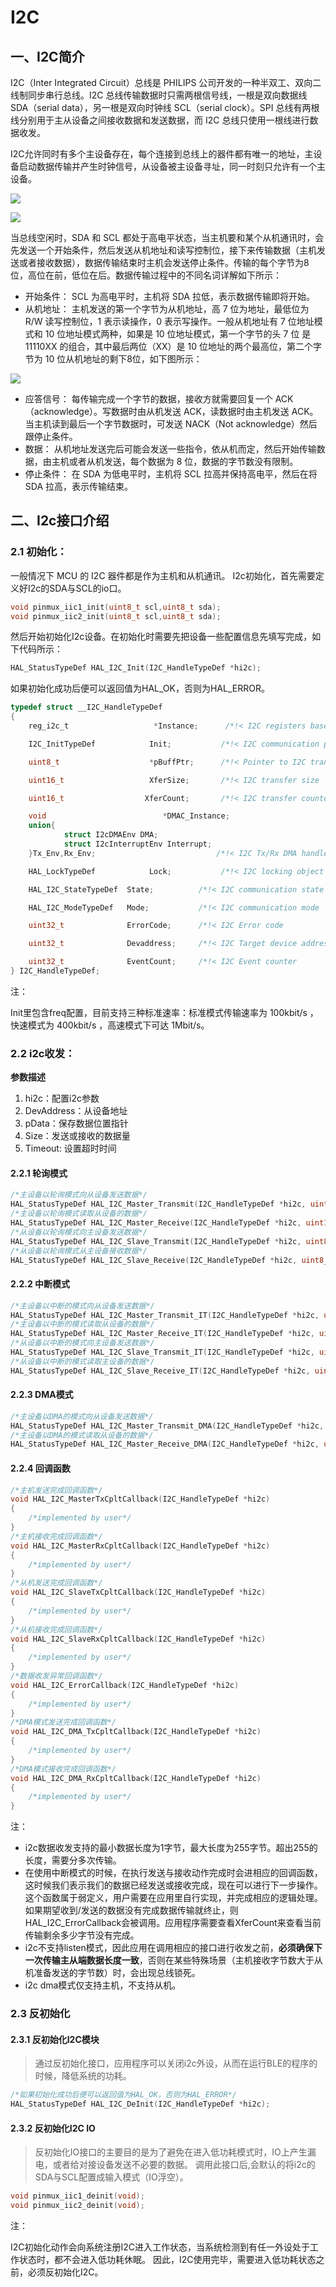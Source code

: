 # I2C

## 一、I2C简介

I2C（Inter Integrated Circuit）总线是 PHILIPS 公司开发的一种半双工、双向二线制同步串行总线。I2C 总线传输数据时只需两根信号线，一根是双向数据线 SDA（serial data），另一根是双向时钟线 SCL（serial clock）。SPI 总线有两根线分别用于主从设备之间接收数据和发送数据，而 I2C 总线只使用一根线进行数据收发。

I2C允许同时有多个主设备存在，每个连接到总线上的器件都有唯一的地址，主设备启动数据传输并产生时钟信号，从设备被主设备寻址，同一时刻只允许有一个主设备。

![](i2c_01.png)

![](i2c_02.png)

当总线空闲时，SDA 和 SCL 都处于高电平状态，当主机要和某个从机通讯时，会先发送一个开始条件，然后发送从机地址和读写控制位，接下来传输数据（主机发送或者接收数据），数据传输结束时主机会发送停止条件。传输的每个字节为8位，高位在前，低位在后。数据传输过程中的不同名词详解如下所示：

- 开始条件： SCL 为高电平时，主机将 SDA 拉低，表示数据传输即将开始。 
- 从机地址： 主机发送的第一个字节为从机地址，高 7 位为地址，最低位为 R/W 读写控制位，1 表示读操作，0 表示写操作。一般从机地址有 7 位地址模式和 10 位地址模式两种，如果是 10 位地址模式，第一个字节的头 7 位 是 11110XX 的组合，其中最后两位（XX）是 10 位地址的两个最高位，第二个字节为 10 位从机地址的剩下8位，如下图所示：

![](i2c_03.png)

- 应答信号： 每传输完成一个字节的数据，接收方就需要回复一个 ACK（acknowledge）。写数据时由从机发送 ACK，读数据时由主机发送 ACK。当主机读到最后一个字节数据时，可发送 NACK（Not acknowledge）然后跟停止条件。 
- 数据： 从机地址发送完后可能会发送一些指令，依从机而定，然后开始传输数据，由主机或者从机发送，每个数据为 8 位，数据的字节数没有限制。
- 停止条件： 在 SDA 为低电平时，主机将 SCL 拉高并保持高电平，然后在将 SDA 拉高，表示传输结束。

## 二、I2c接口介绍

### 2.1 初始化：

一般情况下 MCU 的 I2C 器件都是作为主机和从机通讯。 I2c初始化，首先需要定义好I2c的SDA与SCL的io口。

```c
void pinmux_iic1_init(uint8_t scl,uint8_t sda);
void pinmux_iic2_init(uint8_t scl,uint8_t sda);
```

然后开始初始化I2c设备。在初始化时需要先把设备一些配置信息先填写完成，如下代码所示：

```c
HAL_StatusTypeDef HAL_I2C_Init(I2C_HandleTypeDef *hi2c);
```

如果初始化成功后便可以返回值为HAL_OK，否则为HAL_ERROR。

```c
typedef struct __I2C_HandleTypeDef
{
    reg_i2c_t                   *Instance;      /*!< I2C registers base address               */

    I2C_InitTypeDef            Init;           /*!< I2C communication parameters             */

    uint8_t                    *pBuffPtr;      /*!< Pointer to I2C transfer buffer           */

    uint16_t                   XferSize;       /*!< I2C transfer size                        */

    uint16_t                  XferCount;       /*!< I2C transfer counter                     */

    void                          *DMAC_Instance;
    union{
            struct I2cDMAEnv DMA;
            struct I2cInterruptEnv Interrupt;
    }Tx_Env,Rx_Env;                           /*!< I2C Tx/Rx DMA handle parameters             */

    HAL_LockTypeDef            Lock;           /*!< I2C locking object                       */

    HAL_I2C_StateTypeDef  State;          /*!< I2C communication state                  */

    HAL_I2C_ModeTypeDef   Mode;           /*!< I2C communication mode                   */

    uint32_t              ErrorCode;      /*!< I2C Error code                           */

    uint32_t              Devaddress;     /*!< I2C Target device address                */

    uint32_t              EventCount;     /*!< I2C Event counter                        */
} I2C_HandleTypeDef;
```

 注：

Init里包含freq配置，目前支持三种标准速率：标准模式传输速率为 100kbit/s ，快速模式为 400kbit/s ，高速模式下可达 1Mbit/s。

### 2.2 i2c收发：

**参数描述**

1. hi2c：配置i2c参数 
2. DevAddress：从设备地址
3. pData：保存数据位置指针
4. Size：发送或接收的数据量
5. Timeout: 设置超时时间

#### 2.2.1 轮询模式

```c
/*主设备以轮询模式向从设备发送数据*/
HAL_StatusTypeDef HAL_I2C_Master_Transmit(I2C_HandleTypeDef *hi2c, uint16_t DevAddress, uint8_t *pData, uint8_t Size, uint32_t Timeout);
/*主设备以轮询模式读取从设备的数据*/
HAL_StatusTypeDef HAL_I2C_Master_Receive(I2C_HandleTypeDef *hi2c, uint16_t DevAddress, uint8_t *pData, uint8_t Size, uint32_t Timeout);
/*从设备以轮询模式向主设备发送数据*/
HAL_StatusTypeDef HAL_I2C_Slave_Transmit(I2C_HandleTypeDef *hi2c, uint8_t *pData, uint8_t Size, uint32_t Timeout);
/*从设备以轮询模式从主设备接收数据*/
HAL_StatusTypeDef HAL_I2C_Slave_Receive(I2C_HandleTypeDef *hi2c, uint8_t *pData, uint8_t Size, uint32_t Timeout);
```

#### 2.2.2 中断模式

```c
/*主设备以中断的模式向从设备发送数据*/
HAL_StatusTypeDef HAL_I2C_Master_Transmit_IT(I2C_HandleTypeDef *hi2c, uint16_t DevAddress, uint8_t *pData, uint8_t Size);
/*主设备以中断的模式读取从设备的数据*/
HAL_StatusTypeDef HAL_I2C_Master_Receive_IT(I2C_HandleTypeDef *hi2c, uint16_t DevAddress, uint8_t *pData, uint8_t Size);
/*从设备以中断的模式向主设备发送数据*/
HAL_StatusTypeDef HAL_I2C_Slave_Transmit_IT(I2C_HandleTypeDef *hi2c, uint8_t *pData, uint8_t Size);
/*从设备以中断的模式读取主设备的数据*/
HAL_StatusTypeDef HAL_I2C_Slave_Receive_IT(I2C_HandleTypeDef *hi2c, uint8_t *pData, uint8_t Size);
```

#### 2.2.3 DMA模式

```c
/*主设备以DMA的模式向从设备发送数据*/
HAL_StatusTypeDef HAL_I2C_Master_Transmit_DMA(I2C_HandleTypeDef *hi2c, uint16_t DevAddress, uint8_t *pData, uint8_t Size);
/*主设备以DMA的模式读取从设备的数据*/
HAL_StatusTypeDef HAL_I2C_Master_Receive_DMA(I2C_HandleTypeDef *hi2c, uint16_t DevAddress, uint8_t *pData, uint8_t Size);
```

#### 2.2.4 回调函数

```C
/*主机发送完成回调函数*/
void HAL_I2C_MasterTxCpltCallback(I2C_HandleTypeDef *hi2c)
{
	/*implemented by user*/
}
/*主机接收完成回调函数*/
void HAL_I2C_MasterRxCpltCallback(I2C_HandleTypeDef *hi2c)
{
	/*implemented by user*/
}
/*从机发送完成回调函数*/
void HAL_I2C_SlaveTxCpltCallback(I2C_HandleTypeDef *hi2c)
{
    /*implemented by user*/
}
/*从机接收完成回调函数*/
void HAL_I2C_SlaveRxCpltCallback(I2C_HandleTypeDef *hi2c)
{
    /*implemented by user*/
}
/*数据收发异常回调函数*/
void HAL_I2C_ErrorCallback(I2C_HandleTypeDef *hi2c)
{
    /*implemented by user*/
}
/*DMA模式发送完成回调函数*/
void HAL_I2C_DMA_TxCpltCallback(I2C_HandleTypeDef *hi2c)
{
	/*implemented by user*/
}
/*DMA模式接收完成回调函数*/
void HAL_I2C_DMA_RxCpltCallback(I2C_HandleTypeDef *hi2c)
{
	/*implemented by user*/
}
```

注：

- i2c数据收发支持的最小数据长度为1字节，最大长度为255字节。超出255的长度，需要分多次传输。
- 在使用中断模式的时候，在执行发送与接收动作完成时会进相应的回调函数，这时候我们表示我们的数据已经发送或接收完成，现在可以进行下一步操作。这个函数属于弱定义，用户需要在应用里自行实现，并完成相应的逻辑处理。如果期望收到/发送的数据没有完成数据传输就终止，则HAL_I2C_ErrorCallback会被调用。应用程序需要查看XferCount来查看当前传输剩余多少字节没有完成。
- i2c不支持listen模式，因此应用在调用相应的接口进行收发之前，**必须确保下一次传输主从端数据长度一致**，否则在某些特殊场景（主机接收字节数大于从机准备发送的字节数）时，会出现总线锁死。
- i2c dma模式仅支持主机，不支持从机。

### 2.3 反初始化

#### 2.3.1 反初始化I2C模块

> 通过反初始化接口，应用程序可以关闭i2c外设，从而在运行BLE的程序的时候，降低系统的功耗。

```C
/*如果初始化成功后便可以返回值为HAL_OK，否则为HAL_ERROR*/
HAL_StatusTypeDef HAL_I2C_DeInit(I2C_HandleTypeDef *hi2c);
```

#### 2.3.2 反初始化I2C IO

> 反初始化IO接口的主要目的是为了避免在进入低功耗模式时，IO上产生漏电，或者给对接设备发送不必要的数据。 调用此接口后,会默认的将i2c的SDA与SCL配置成输入模式（IO浮空）。

```c
void pinmux_iic1_deinit(void);
void pinmux_iic2_deinit(void);
```

注：

I2C初始化动作会向系统注册I2C进入工作状态，当系统检测到有任一外设处于工作状态时，都不会进入低功耗休眠。 因此，I2C使用完毕，需要进入低功耗状态之前，必须反初始化I2C。